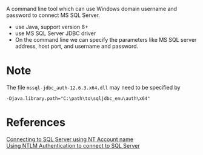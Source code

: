 A command line tool which can use Windows domain username and password to connect MS SQL Server.

- use Java, support version 8+
- use MS SQL Server JDBC driver
- On the command line we  can specify the parameters like MS SQL server address, host port, and username and password.

# Note

The file `mssql-jdbc_auth-12.6.3.x64.dll` may need to be specified by

`-Djava.library.path="C:\path\to\sqljdbc_enu\auth\x64"`

# References

[Connecting to SQL Server using NT Account name](https://discourse.metabase.com/t/connecting-to-sql-server-using-nt-account-name/22382)  
[Using NTLM Authentication to connect to SQL Server](https://learn.microsoft.com/en-us/sql/connect/jdbc/using-ntlm-authentication-to-connect-to-sql-server?view=sql-server-ver16)